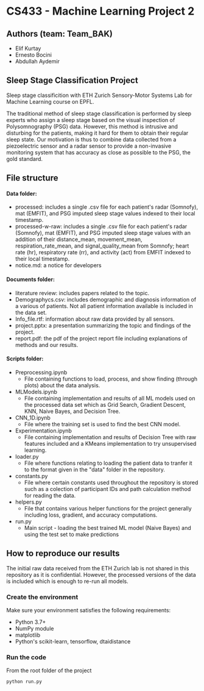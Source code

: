 # CS433 - Machine Learning Project 2

## Authors (team: Team_BAK)
- Elif Kurtay
- Ernesto Bocini
- Abdullah Aydemir

## Sleep Stage Classification Project

Sleep stage classificition with ETH Zurich Sensory-Motor Systems Lab for Machine Learning course on EPFL.

The traditional method of sleep stage classification is performed by sleep experts who assign a sleep stage based on the visual inspection of Polysomnography (PSG) data. However, this method is intrusive and disturbing for the patients, making it hard for them to obtain their regular sleep state. Our motivation is thus to combine data collected from a piezoelectric sensor and a radar sensor to provide a non-invasive monitoring system that has accuracy as close as possible to the PSG, the gold standard. 

## File structure
#### Data folder:
- processed: includes a single .csv file for each patient's radar (Somnofy), mat (EMFIT), and PSG imputed sleep stage values indexed to their local timestamp.
- processed-w-raw: includes a single .csv file for each patient's radar (Somnofy), mat (EMFIT), and PSG imputed sleep stage values with an addition of their distance_mean, movement_mean, respiration_rate_mean, and signal_quality_mean from Somnofy; heart rate (hr), respiratory rate (rr), and activity (act) from EMFIT indexed to their local timestamp.
- notice.md: a notice for developers

#### Documents folder:
- literature review: includes papers related to the topic.
- Demographycs.csv: includes demographic and diagnosis information of a various of patients. Not all patient information available is included in the data set.
- Info_file.rtf: information about raw data provided by all sensors.
- project.pptx: a presentation summarizing the topic and findings of the project.
- report.pdf: the pdf of the project report file including explanations of methods and our results.

#### Scripts folder:
- Preprocessing.ipynb
  - File containing functions to load, process, and show finding (through plots) about the data analysis.
- MLModels.ipynb
  - File containing implementation and results of all ML models used on the processed data set which as Grid Search, Gradient Descent, KNN, Naive Bayes, and Decision Tree.
- CNN_1D.ipynb
  - File where the training set is used to find the best CNN model. 
- Experimentation.ipynb
  - File containing implementation and results of Decision Tree with raw features included and a KMeans implementation to try unsupervised learning.
- loader.py
  - File where functions relating to loading the patient data to tranfer it to the format given in the "data" folder in the repository.
- constants.py
  - File where certain constants used throughout the repository is stored such as a colection of participant IDs and path calculation method for reading the data.
- helpers.py
  - File that contains various helper functions for the project generally including loss, gradient, and accuracy computations.
- run.py
  - Main script - loading the best trained ML model (Naive Bayes) and using the test set to make predictions

## How to reproduce our results
The initial raw data received from the ETH Zurich lab is not shared in this repository as it is confidential. However, the processed versions of the data is included which is enough to re-run all models.

### Create the environment
Make sure your environment satisfies the following requirements:
- Python 3.7+
- NumPy module 
- matplotlib
- Python's scikit-learn, tensorflow, dtaidistance

### Run the code
From the root folder of the project

```shell
python run.py
```
